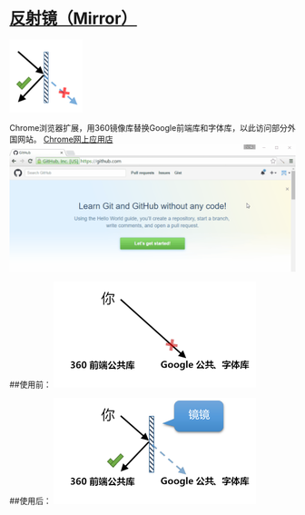 # [反射镜（Mirror）](https://github.com/zhongwf/mirror)
![](https://raw.githubusercontent.com/zhongwf/mirror/master/images/logo.png)

Chrome浏览器扩展，用360镜像库替换Google前端库和字体库，以此访问部分外国网站。  [Chrome网上应用店](https://chrome.google.com/webstore/detail/%E5%8F%8D%E5%B0%84%E9%95%9C/igfmcikjihmknnpfdcfeaejmemeiljfc/related?hl=zh-CN)
![](https://raw.githubusercontent.com/zhongwf/mirror/master/images/ad.gif)


##使用前：
![](https://raw.githubusercontent.com/zhongwf/mirror/master/images/disabled.png)


##使用后：
![](https://raw.githubusercontent.com/zhongwf/mirror/master/images/enabled.png)




